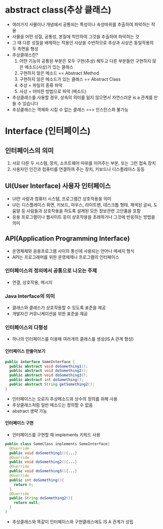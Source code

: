 # abstract class(추상 클래스)
- 여러가지 사물이나 개념에서 공통되는 특성이나 속성따위를 추출하여 파악하는 작용
- 사물을 어떤 성질, 공통성, 본질에 착안하여 그것을 추출하여 파악하는 것
- 그 때 다른 성질을 배제하는 작용인 사상을 수반하므로 추상과 사상은 동일작용의 두 측면을 형성
- 추상클래스란?
  1. 어떤 기능의 공통된 부분은 모두 구현(추상) 해두고 다른 부분들만 구현하지 않은 메소드(사상)가 있는 클래스
  2. 구현하지 않은 메소드 == Abstract Method
  3. 구현하지 않은 메소드가 있는 클래스 == Abstract Class
  4. 추상 = 파일의 종류 파악
  5. 사상 = 어떠한 방법으로 파악 (메소드)
- 추상클래스를 사용할 경우, 상속의 의미를 잃지 않으면서 자연스러운 is a 관계를 만들 수 있습니다
- 추상클래스는 객체화 시킬 수 없는 클래스 ==> 인스턴스화 불가능
# Interface (인터페이스)
## 인터페이스의 의미
1. 서로 다른 두 시스템, 장치, 소프트웨어 따위를 이어주는 부분, 또는 그런 접속 장치
2. 사용자인 인간과 컴퓨터를 연결하여 주는 장치, 키보드나 디스플레이스 등등
## UI(User Interface) 사용자 인터페이스
- UI란 사람과 컴퓨터 시스템, 프로그램간 상호작용을 의미
- UI는 디스플레이스 화면, 키보드, 마우스, 라이트펜, 데스크톱 형태, 채색된 글씨, 도움말 등 사람들과 상호작용을 하도록 설계된 모든 정보관련 고안품을 포함
- 응용 프로그램이나 웹사이트 등이 상호작용을 초래하거나 그것에 반응하는 방법을 의미
## API(Application Programming Interface)
- 운영체제와 응용프로그램 사이의 통신에 사용되는 언어나 메세지 형식
- API는 프로그래머를 위한 운영체제나 프로그램의 인터페이스
### 인터페이스의 정의에서 공통으로 나오는 주제
- 연결, 상호작용, 메시지
### Java Interface의 의미
- 클래스와 클래스가 상호작용할 수 있도록 표준을 제공
- 개발자간 커뮤니케이션을 위한 표준을 제공
### 인터페이스의 다형성
- 하나의 인터페이스를 이용해 여러개의 클래스를 생성(IS A 관계 형성)
#### 인터페이스 만들어보기
```java
public interface SomeInterface {
  public abstract void doSomething1();
  public abstract void doSomething2();
  public abstract void doSomething3();
  public abstract int doSomething();
  public abstract String getSomething2();
}
```
- 인터페이스는 오로지 추상메소드와 상수의 정의를 위해 사용
- 추상클래스처럼 일반 메소드는 정의할 수 없음
- abstract 생략 가능
#### 인터페이스 구현
- 인터페이스를 구현할 때 implements 키워드 사용
```java
public class SomeClass inplements SomeInterface{
  @Override
  public void doSomething1(){...}
  @Override
  public void doSomething2(){...}
  @Override
  public void doSomething3(){...}
  @Override
  public int doSomething(){
    return 0;
  }
  @Override
  public String doSomething2(){
    return null;
  }
}
```
- 추상클래스와 똑같이 인터페이스와 구현클래스에도 IS A 관계가 성립

